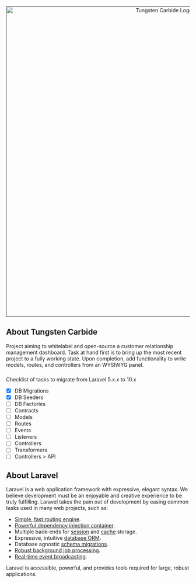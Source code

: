 <p align="center"><a href="" target="_blank"><img src="https://github.com/tylerjheslop/crm-backend/blob/main/public/img/readme-logo.png?raw=true" width="850" alt="Tungsten Carbide Logo"></a></p>

<p align="center">
</p>

## About Tungsten Carbide

Project aiming to whitelabel and open-source a customer relationship management dashboard. 
Task at hand first is to bring up the most recent project to a fully working state.
Upon completion, add functionality to write models, routes, and controllers from an WYSIWYG panel. 

###
Checklist of tasks to migrate from Laravel 5.x.x to 10.x
- [x] DB Migrations
- [x] DB Seeders
- [ ] DB Factories
- [ ] Contracts
- [ ] Models
- [ ] Routes
- [ ] Events
- [ ] Listeners
- [ ] Controllers
- [ ] Transformers
- [ ] Controllers > API
## About Laravel
Laravel is a web application framework with expressive, elegant syntax. We believe development must be an enjoyable and creative experience to be truly fulfilling. Laravel takes the pain out of development by easing common tasks used in many web projects, such as:

- [Simple, fast routing engine](https://laravel.com/docs/routing).
- [Powerful dependency injection container](https://laravel.com/docs/container).
- Multiple back-ends for [session](https://laravel.com/docs/session) and [cache](https://laravel.com/docs/cache) storage.
- Expressive, intuitive [database ORM](https://laravel.com/docs/eloquent).
- Database agnostic [schema migrations](https://laravel.com/docs/migrations).
- [Robust background job processing](https://laravel.com/docs/queues).
- [Real-time event broadcasting](https://laravel.com/docs/broadcasting).

Laravel is accessible, powerful, and provides tools required for large, robust applications.
